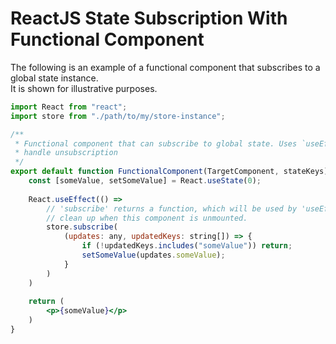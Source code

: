 # ReactJS State Subscription With Functional Component
The following is an example of a functional component that subscribes to a global state instance.\
It is shown for illustrative purposes.
```jsx
import React from "react";
import store from "./path/to/my/store-instance";

/**
 * Functional component that can subscribe to global state. Uses `useEffect` to
 * handle unsubscription
 */
export default function FunctionalComponent(TargetComponent, stateKeys) {
    const [someValue, setSomeValue] = React.useState(0);
    
    React.useEffect(() => 
        // 'subscribe' returns a function, which will be used by 'useEffect' to
        // clean up when this component is unmounted.
        store.subscribe(
            (updates: any, updatedKeys: string[]) => {
                if (!updatedKeys.includes("someValue")) return;
                setSomeValue(updates.someValue);
            }
        )
    )
  
    return (
        <p>{someValue}</p>
    )
}

```
